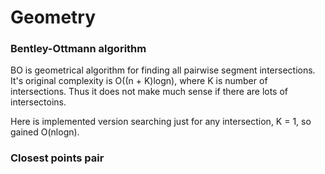 # Geometry

### Bentley-Ottmann algorithm

BO is geometrical algorithm for finding all pairwise segment intersections. It's original complexity is O((n + K)logn), where K is number of intersections. Thus it does not make much sense if there are lots of intersectoins.

Here is implemented version searching just for any intersection, K = 1, so gained O(nlogn).

### Closest points pair
